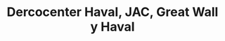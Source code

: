 ---
title: "Dercocenter Haval, JAC, Great Wall y Haval"
url: /nunoa/dercocenter-haval-jac-great-wall-y-haval/
shop: Autohaus
---